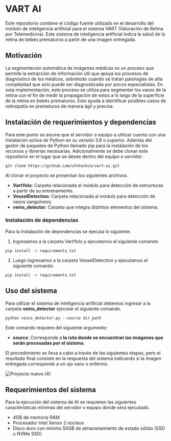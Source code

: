 # VART AI

Este repositorio contiene el código fuente utilizado en el desarrollo del módulo de inteligencia artificial para el sistema VART (Valoración de Retina por Telemedicina). Este sistema de inteligencia artificial indica la salud de la retina de bebés prematuros a partir de una imagen entregada.

## Motivación
La segmentación automática de imágenes médicas es un proceso que permite la extracción de información útil que apoya los procesos de diagnóstico de los médicos, sobretodo cuando se tratan patologías de alta complejidad que solo puede ser diagnosticada por pocos especialistas. En esta implementación, este proceso se utiliza para segmentar los vasos de la retina con el fin de medir la propagación de estos a lo largo de la superficie de la retina en bebés prematuros. Esto ayuda a identificar posibles casos de retinopatía en prematuros de manera ágil y precisa.

## Instalación de requerimientos y dependencias
Para este punto se asume que el servidor o equipo a utilizar cuenta con una instalación activa de Python en su versión 3.8 o superior. Además del gestor de paquetes de Python llamado pip para la instalación de los recursos y librerías necesarias. Adicionalmente se debe clonar este repositorio en el lugar que se desee dentro del equipo o servidor.

```
git clone https://github.com/ufotechco/vart-ai.git
```

Al clonar el proyecto se presentan los siguientes archivos.

- **VartYolo**: Carpeta relacionada al módulo para detección de estructuras a partir de su entrenamiento.
- **VesselDetection**: Carpeta relacionada al módulo para detección de vasos sanguíneos.
- **veins_detector**: Carpeta que integra distintos elementos del sistema.

### Instalación de dependencias
Para la instalación de dependencias se ejecuta lo siguiente.

1. Ingresamos a la carpeta VartYolo y ejecutamos el siguiente comando
```
pip install -r requirements.txt
```

2. Luego ingresamos a la carpeta VesselDetection y ejecutamos el siguiente comando
```
pip install -r requirements.txt
```

## Uso del sistema
Para utilizar el sistema de inteligencia artificial debemos ingresar a la carpeta **veins_detector** ejecutar el siguiente comando.
```
python veins_detector.py --source dir_path
```

Este comando requiere del siguiente argumento: 
- **source**: Corresponde a **la ruta donde se encuentran las imágenes que serán procesadas por el sistema**.

El procedimiento se lleva a cabo a través de las siguientes etapas, pero el resultado final consiste en la respuesta del sistema indicando si la imagen entregada corresponde a un ojo sano o enfermo.

![Proyecto nuevo (4)](https://user-images.githubusercontent.com/5098241/210098728-12765a85-819e-4f5e-b12b-0a38f5b5ffbd.png)

## Requerimientos del sistema
Para la ejecución del sistema de AI se requieren las siguientes características mínimas del servidor o equipo donde será ejecutado.
- 4GB de memoria RAM
- Procesador Intel Xenon 2 núcleos
- Disco duro con mínimo 50GB de almacenamiento de estado sólido (SSD o NVMe SSD)


